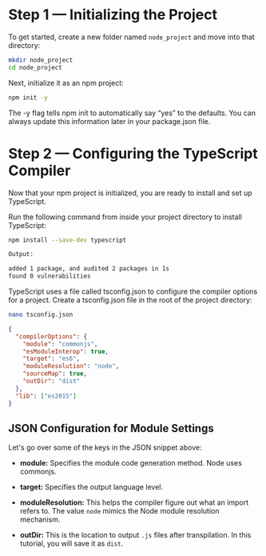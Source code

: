 # Step 1 — Initializing the Project

To get started, create a new folder named `node_project` and move into that directory:

```bash
mkdir node_project
cd node_project
```
Next, initialize it as an npm project:

```bash
npm init -y
```
The -y flag tells npm init to automatically say “yes” to the defaults. You can always update this information later in your package.json file.

# Step 2 — Configuring the TypeScript Compiler

Now that your npm project is initialized, you are ready to install and set up TypeScript.

Run the following command from inside your project directory to install TypeScript:

```bash
npm install --save-dev typescript
```

```bash
Output:

added 1 package, and audited 2 packages in 1s
found 0 vulnerabilities
```

TypeScript uses a file called tsconfig.json to configure the compiler options for a project. Create a tsconfig.json file in the root of the project directory:

```bash
nano tsconfig.json
```

```json
{
  "compilerOptions": {
    "module": "commonjs",
    "esModuleInterop": true,
    "target": "es6",
    "moduleResolution": "node",
    "sourceMap": true,
    "outDir": "dist"
  },
  "lib": ["es2015"]
}
```
## JSON Configuration for Module Settings

Let's go over some of the keys in the JSON snippet above:

- **module:** Specifies the module code generation method. Node uses commonjs.

- **target:** Specifies the output language level.

- **moduleResolution:** This helps the compiler figure out what an import refers to. The value `node` mimics the Node module resolution mechanism.

- **outDir:** This is the location to output `.js` files after transpilation. In this tutorial, you will save it as `dist`.


